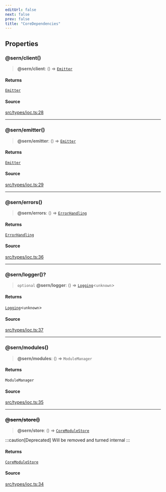 ```yaml
---
editUrl: false
next: false
prev: false
title: "CoreDependencies"
---
```


## Properties

### @sern/client()

> **@sern/client**: () => [`Emitter`](/v3/api/interfaces/emitter/)

#### Returns

[`Emitter`](/v3/api/interfaces/emitter/)

#### Source

[src/types/ioc.ts:28](https://github.com/sern-handler/handler/blob/a19edaf8838dcf088d3947f4a6aa6213d8f5bb9e/src/types/ioc.ts#L28)

***

### @sern/emitter()

> **@sern/emitter**: () => [`Emitter`](/v3/api/interfaces/emitter/)

#### Returns

[`Emitter`](/v3/api/interfaces/emitter/)

#### Source

[src/types/ioc.ts:29](https://github.com/sern-handler/handler/blob/a19edaf8838dcf088d3947f4a6aa6213d8f5bb9e/src/types/ioc.ts#L29)

***

### @sern/errors()

> **@sern/errors**: () => [`ErrorHandling`](/v3/api/interfaces/errorhandling/)

#### Returns

[`ErrorHandling`](/v3/api/interfaces/errorhandling/)

#### Source

[src/types/ioc.ts:36](https://github.com/sern-handler/handler/blob/a19edaf8838dcf088d3947f4a6aa6213d8f5bb9e/src/types/ioc.ts#L36)

***

### @sern/logger()?

> `optional` **@sern/logger**: () => [`Logging`](/v3/api/interfaces/logging/)\<`unknown`\>

#### Returns

[`Logging`](/v3/api/interfaces/logging/)\<`unknown`\>

#### Source

[src/types/ioc.ts:37](https://github.com/sern-handler/handler/blob/a19edaf8838dcf088d3947f4a6aa6213d8f5bb9e/src/types/ioc.ts#L37)

***

### @sern/modules()

> **@sern/modules**: () => `ModuleManager`

#### Returns

`ModuleManager`

#### Source

[src/types/ioc.ts:35](https://github.com/sern-handler/handler/blob/a19edaf8838dcf088d3947f4a6aa6213d8f5bb9e/src/types/ioc.ts#L35)

***

### ~~@sern/store()~~

> **@sern/store**: () => [`CoreModuleStore`](/v3/api/interfaces/coremodulestore/)

:::caution[Deprecated]
Will be removed and turned internal
:::

#### Returns

[`CoreModuleStore`](/v3/api/interfaces/coremodulestore/)

#### Source

[src/types/ioc.ts:34](https://github.com/sern-handler/handler/blob/a19edaf8838dcf088d3947f4a6aa6213d8f5bb9e/src/types/ioc.ts#L34)
